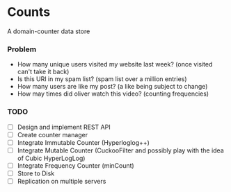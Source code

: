 # Counts
A domain-counter data store

### Problem
* How many unique users visited my website last week? (once visited can't take it back)
* Is this URI in my spam list? (spam list over a million entries)
* How many users are like my post? (a like being subject to change)
* How may times did oliver watch this video? (counting frequencies)

### TODO
- [ ] Design and implement REST API 
- [ ] Create counter manager
- [ ] Integrate Immutable Counter (Hyperloglog++)
- [ ] Integrate Mutable Counter (CuckooFilter and possibly play with the idea of Cubic HyperLogLog)
- [ ] Integrate Frequency Counter (minCount)
- [ ] Store to Disk
- [ ] Replication on multiple servers

